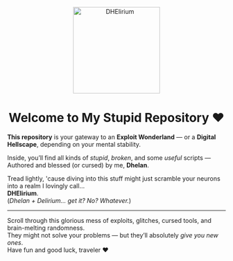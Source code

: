 <p align="center">
  <img src="https://i.imgur.com/mtV5xSj.jpeg" alt="DHElirium" width="200">
</p>

<h1 align="center">Welcome to My Stupid Repository ❤</h1>

**This repository** is your gateway to an **Exploit Wonderland** — or a **Digital Hellscape**, depending on your mental stability.

Inside, you’ll find all kinds of *stupid*, *broken*, and some *useful* scripts — Authored and blessed (or cursed) by me, **Dhelan**.

Tread lightly, 'cause diving into this stuff might just scramble your neurons into a realm I lovingly call...  
**DHElirium**.  
(*Dhelan + Delirium... get it? No? Whatever.*)

---

Scroll through this glorious mess of exploits, glitches, cursed tools, and brain-melting randomness.  
They might not solve your problems — but they’ll absolutely *give you new ones*.  
Have fun and good luck, traveler ❤
